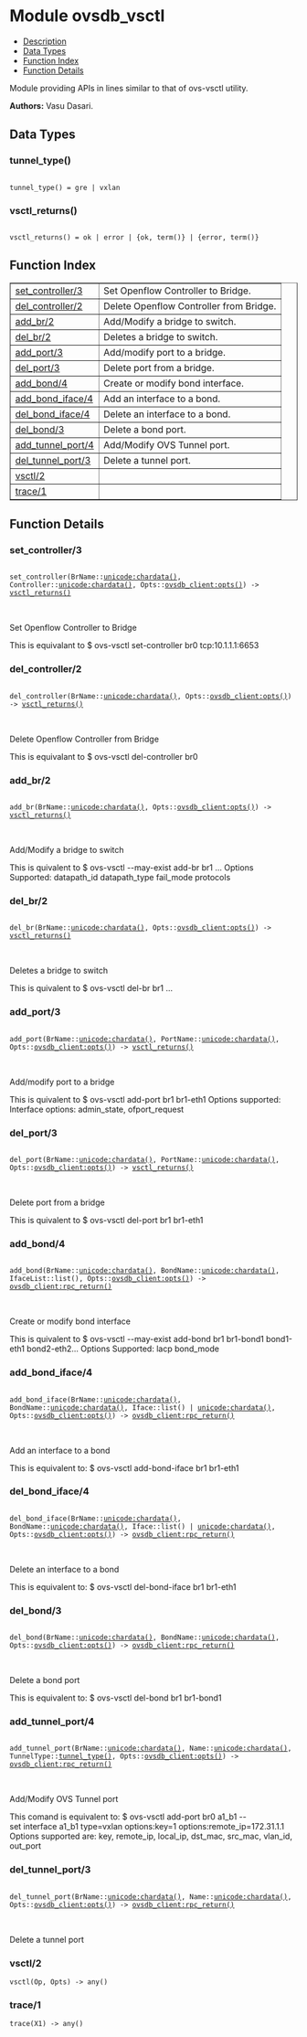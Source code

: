 

# Module ovsdb_vsctl #
* [Description](#description)
* [Data Types](#types)
* [Function Index](#index)
* [Function Details](#functions)

Module providing APIs in lines similar to that of ovs-vsctl utility.

__Authors:__ Vasu Dasari.

<a name="types"></a>

## Data Types ##




### <a name="type-tunnel_type">tunnel_type()</a> ###


<pre><code>
tunnel_type() = gre | vxlan
</code></pre>




### <a name="type-vsctl_returns">vsctl_returns()</a> ###


<pre><code>
vsctl_returns() = ok | error | {ok, term()} | {error, term()}
</code></pre>

<a name="index"></a>

## Function Index ##


<table width="100%" border="1" cellspacing="0" cellpadding="2" summary="function index"><tr><td valign="top"><a href="#set_controller-3">set_controller/3</a></td><td>Set Openflow Controller to Bridge.</td></tr><tr><td valign="top"><a href="#del_controller-2">del_controller/2</a></td><td>Delete Openflow Controller from Bridge.</td></tr><tr><td valign="top"><a href="#add_br-2">add_br/2</a></td><td>Add/Modify a bridge to switch.</td></tr><tr><td valign="top"><a href="#del_br-2">del_br/2</a></td><td>Deletes a bridge to switch.</td></tr><tr><td valign="top"><a href="#add_port-3">add_port/3</a></td><td>Add/modify port to a bridge.</td></tr><tr><td valign="top"><a href="#del_port-3">del_port/3</a></td><td>Delete port from a bridge.</td></tr><tr><td valign="top"><a href="#add_bond-4">add_bond/4</a></td><td>Create or modify bond interface.</td></tr><tr><td valign="top"><a href="#add_bond_iface-4">add_bond_iface/4</a></td><td>Add an interface to a bond.</td></tr><tr><td valign="top"><a href="#del_bond_iface-4">del_bond_iface/4</a></td><td>Delete an interface to a bond.</td></tr><tr><td valign="top"><a href="#del_bond-3">del_bond/3</a></td><td>Delete a bond port.</td></tr><tr><td valign="top"><a href="#add_tunnel_port-4">add_tunnel_port/4</a></td><td>Add/Modify OVS Tunnel port.</td></tr><tr><td valign="top"><a href="#del_tunnel_port-3">del_tunnel_port/3</a></td><td>Delete a tunnel port.</td></tr><tr><td valign="top"><a href="#vsctl-2">vsctl/2</a></td><td></td></tr><tr><td valign="top"><a href="#trace-1">trace/1</a></td><td></td></tr></table>


<a name="functions"></a>

## Function Details ##

<a name="set_controller-3"></a>

### set_controller/3 ###

<pre><code>
set_controller(BrName::<a href="unicode.md#type-chardata">unicode:chardata()</a>, Controller::<a href="unicode.md#type-chardata">unicode:chardata()</a>, Opts::<a href="ovsdb_client.md#type-opts">ovsdb_client:opts()</a>) -&gt; <a href="#type-vsctl_returns">vsctl_returns()</a>
</code></pre>
<br />

Set Openflow Controller to Bridge

This is equivalant to
$ ovs-vsctl set-controller br0 tcp:10.1.1.1:6653

<a name="del_controller-2"></a>

### del_controller/2 ###

<pre><code>
del_controller(BrName::<a href="unicode.md#type-chardata">unicode:chardata()</a>, Opts::<a href="ovsdb_client.md#type-opts">ovsdb_client:opts()</a>) -&gt; <a href="#type-vsctl_returns">vsctl_returns()</a>
</code></pre>
<br />

Delete Openflow Controller from Bridge

This is equivalant to
$ ovs-vsctl del-controller br0

<a name="add_br-2"></a>

### add_br/2 ###

<pre><code>
add_br(BrName::<a href="unicode.md#type-chardata">unicode:chardata()</a>, Opts::<a href="ovsdb_client.md#type-opts">ovsdb_client:opts()</a>) -&gt; <a href="#type-vsctl_returns">vsctl_returns()</a>
</code></pre>
<br />

Add/Modify a bridge to switch

This is quivalent to
$ ovs-vsctl --may-exist add-br br1 ...
Options Supported:
datapath_id
datapath_type
fail_mode
protocols

<a name="del_br-2"></a>

### del_br/2 ###

<pre><code>
del_br(BrName::<a href="unicode.md#type-chardata">unicode:chardata()</a>, Opts::<a href="ovsdb_client.md#type-opts">ovsdb_client:opts()</a>) -&gt; <a href="#type-vsctl_returns">vsctl_returns()</a>
</code></pre>
<br />

Deletes a bridge to switch

This is quivalent to
$ ovs-vsctl del-br br1 ...

<a name="add_port-3"></a>

### add_port/3 ###

<pre><code>
add_port(BrName::<a href="unicode.md#type-chardata">unicode:chardata()</a>, PortName::<a href="unicode.md#type-chardata">unicode:chardata()</a>, Opts::<a href="ovsdb_client.md#type-opts">ovsdb_client:opts()</a>) -&gt; <a href="#type-vsctl_returns">vsctl_returns()</a>
</code></pre>
<br />

Add/modify port to a bridge

This is quivalent to
$ ovs-vsctl add-port br1 br1-eth1
Options supported:
Interface options: admin_state, ofport_request

<a name="del_port-3"></a>

### del_port/3 ###

<pre><code>
del_port(BrName::<a href="unicode.md#type-chardata">unicode:chardata()</a>, PortName::<a href="unicode.md#type-chardata">unicode:chardata()</a>, Opts::<a href="ovsdb_client.md#type-opts">ovsdb_client:opts()</a>) -&gt; <a href="#type-vsctl_returns">vsctl_returns()</a>
</code></pre>
<br />

Delete port from a bridge

This is quivalent to
$ ovs-vsctl del-port br1 br1-eth1

<a name="add_bond-4"></a>

### add_bond/4 ###

<pre><code>
add_bond(BrName::<a href="unicode.md#type-chardata">unicode:chardata()</a>, BondName::<a href="unicode.md#type-chardata">unicode:chardata()</a>, IfaceList::list(), Opts::<a href="ovsdb_client.md#type-opts">ovsdb_client:opts()</a>) -&gt; <a href="ovsdb_client.md#type-rpc_return">ovsdb_client:rpc_return()</a>
</code></pre>
<br />

Create or modify bond interface

This is quivalent to
$ ovs-vsctl --may-exist add-bond br1 br1-bond1 bond1-eth1 bond2-eth2...
Options Supported:
lacp
bond_mode

<a name="add_bond_iface-4"></a>

### add_bond_iface/4 ###

<pre><code>
add_bond_iface(BrName::<a href="unicode.md#type-chardata">unicode:chardata()</a>, BondName::<a href="unicode.md#type-chardata">unicode:chardata()</a>, Iface::list() | <a href="unicode.md#type-chardata">unicode:chardata()</a>, Opts::<a href="ovsdb_client.md#type-opts">ovsdb_client:opts()</a>) -&gt; <a href="ovsdb_client.md#type-rpc_return">ovsdb_client:rpc_return()</a>
</code></pre>
<br />

Add an interface to a bond

This is equivalent to:
$ ovs-vsctl add-bond-iface br1 br1-eth1

<a name="del_bond_iface-4"></a>

### del_bond_iface/4 ###

<pre><code>
del_bond_iface(BrName::<a href="unicode.md#type-chardata">unicode:chardata()</a>, BondName::<a href="unicode.md#type-chardata">unicode:chardata()</a>, Iface::list() | <a href="unicode.md#type-chardata">unicode:chardata()</a>, Opts::<a href="ovsdb_client.md#type-opts">ovsdb_client:opts()</a>) -&gt; <a href="ovsdb_client.md#type-rpc_return">ovsdb_client:rpc_return()</a>
</code></pre>
<br />

Delete an interface to a bond

This is equivalent to:
$ ovs-vsctl del-bond-iface br1 br1-eth1

<a name="del_bond-3"></a>

### del_bond/3 ###

<pre><code>
del_bond(BrName::<a href="unicode.md#type-chardata">unicode:chardata()</a>, BondName::<a href="unicode.md#type-chardata">unicode:chardata()</a>, Opts::<a href="ovsdb_client.md#type-opts">ovsdb_client:opts()</a>) -&gt; <a href="ovsdb_client.md#type-rpc_return">ovsdb_client:rpc_return()</a>
</code></pre>
<br />

Delete a bond port

This is equivalent to:
$ ovs-vsctl del-bond br1 br1-bond1

<a name="add_tunnel_port-4"></a>

### add_tunnel_port/4 ###

<pre><code>
add_tunnel_port(BrName::<a href="unicode.md#type-chardata">unicode:chardata()</a>, Name::<a href="unicode.md#type-chardata">unicode:chardata()</a>, TunnelType::<a href="#type-tunnel_type">tunnel_type()</a>, Opts::<a href="ovsdb_client.md#type-opts">ovsdb_client:opts()</a>) -&gt; <a href="ovsdb_client.md#type-rpc_return">ovsdb_client:rpc_return()</a>
</code></pre>
<br />

Add/Modify OVS Tunnel port

This comand is equivalent to:
$ ovs-vsctl add-port br0 a1_b1 -- \
set interface a1_b1 type=vxlan options:key=1 options:remote_ip=172.31.1.1
Options supported are:
key, remote_ip, local_ip, dst_mac, src_mac, vlan_id, out_port

<a name="del_tunnel_port-3"></a>

### del_tunnel_port/3 ###

<pre><code>
del_tunnel_port(BrName::<a href="unicode.md#type-chardata">unicode:chardata()</a>, Name::<a href="unicode.md#type-chardata">unicode:chardata()</a>, Opts::<a href="ovsdb_client.md#type-opts">ovsdb_client:opts()</a>) -&gt; <a href="ovsdb_client.md#type-rpc_return">ovsdb_client:rpc_return()</a>
</code></pre>
<br />

Delete a tunnel port

<a name="vsctl-2"></a>

### vsctl/2 ###

`vsctl(Op, Opts) -> any()`

<a name="trace-1"></a>

### trace/1 ###

`trace(X1) -> any()`

